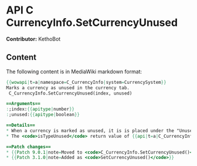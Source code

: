 # API C CurrencyInfo.SetCurrencyUnused

**Contributor:** KethoBot

## Content

The following content is in MediaWiki markdown format:

```mediawiki
{{wowapi|t=a|namespace=C_CurrencyInfo|system=CurrencySystem}}
Marks a currency as unused in the currency tab.
 C_CurrencyInfo.SetCurrencyUnused(index, unused)

==Arguments==
:;index:{{apitype|number}}
:;unused:{{apitype|boolean}}

==Details==
* When a currency is marked as unused, it is is placed under the "Unused" header in the currency list; this is always the last header in the list. This alters the currency's index in the currency list.
* The <code>isTypeUnused</code> return value of {{api|t=a|C_CurrencyInfo.GetCurrencyListInfo}}() can be used to get the current state.

==Patch changes==
* {{Patch 9.0.1|note=Moved to <code>C_CurrencyInfo.SetCurrencyUnused()</code>}}
* {{Patch 3.1.0|note=Added as <code>SetCurrencyUnused()</code>}}
```